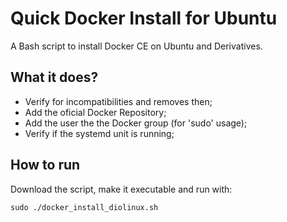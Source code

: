 # Quick Docker Install for Ubuntu
A Bash script to install Docker CE on Ubuntu and Derivatives.

## What it does?

- Verify for incompatibilities and removes then;
- Add the oficial Docker Repository;
- Add the user the the Docker group (for 'sudo' usage);
- Verify if the systemd unit is running;

## How to run

Download the script, make it executable and run with:

```sudo ./docker_install_diolinux.sh```
